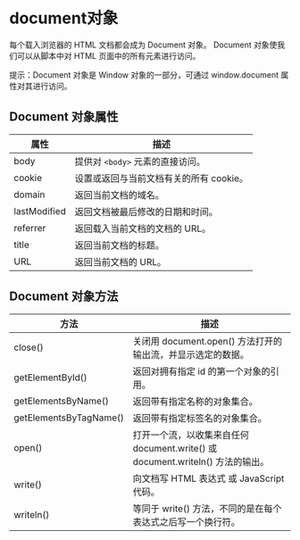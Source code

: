 # document对象

每个载入浏览器的 HTML 文档都会成为 Document 对象。
Document 对象使我们可以从脚本中对 HTML 页面中的所有元素进行访问。

提示：Document 对象是 Window 对象的一部分，可通过 window.document 属性对其进行访问。

## Document 对象属性
| 属性 | 描述 |
| -- | -- |
| body | 提供对 `<body>` 元素的直接访问。 |
| cookie | 设置或返回与当前文档有关的所有 cookie。|
| domain | 返回当前文档的域名。|
| lastModified| 返回文档被最后修改的日期和时间。|
| referrer| 返回载入当前文档的文档的 URL。 |
| title | 返回当前文档的标题。 |
| URL | 返回当前文档的 URL。 |


## Document 对象方法

| 方法 | 描述|
| -- | -- |
| close()| 关闭用 document.open() 方法打开的输出流，并显示选定的数据。 |
| getElementById() | 返回对拥有指定 id 的第一个对象的引用。|
| getElementsByName()| 返回带有指定名称的对象集合。 |
| getElementsByTagName()| 返回带有指定标签名的对象集合。 |
| open()| 打开一个流，以收集来自任何 document.write() 或 document.writeln() 方法的输出。 |
| write()| 向文档写 HTML 表达式 或 JavaScript 代码。 |
| writeln()	| 等同于 write() 方法，不同的是在每个表达式之后写一个换行符。 |

